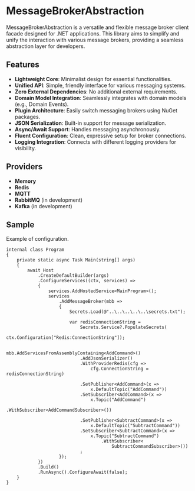 # MessageBrokerAbstraction

MessageBrokerAbstraction is a versatile and flexible message broker client facade designed for .NET applications. This library aims to simplify and unify the interaction with various message brokers, providing a seamless abstraction layer for developers.

## Features

- **Lightweight Core**: Minimalist design for essential functionalities.
- **Unified API**: Simple, friendly interface for various messaging systems.
- **Zero External Dependencies**: No additional external requirements.
- **Domain Model Integration**: Seamlessly integrates with domain models (e.g., Domain Events).
- **Plugin Architecture**: Easily switch messaging brokers using NuGet packages.
- **JSON Serialization**: Built-in support for message serialization.
- **Async/Await Support**: Handles messaging asynchronously.
- **Fluent Configuration**: Clean, expressive setup for broker connections.
- **Logging Integration**: Connects with different logging providers for visibility.

## Providers

- **Memory**
- **Redis**
- **MQTT**
- **RabbitMQ** (in development)
- **Kafka** (in development)

## Sample

Example of configuration.

```
internal class Program
{
    private static async Task Main(string[] args)
    {
        await Host
            .CreateDefaultBuilder(args)
            .ConfigureServices((ctx, services) =>
            {
                services.AddHostedService<MainProgram>();
                services
                    .AddMessageBroker(mbb =>
                    {
                        Secrets.Load(@"..\..\..\..\..\secrets.txt");

                        var redisConnectionString =
                            Secrets.Service?.PopulateSecrets(
                                ctx.Configuration["Redis:ConnectionString"]);

                        mbb.AddServicesFromAssemblyContaining<AddCommand>()
                            .AddJsonSerializer()
                            .WithProviderRedis(cfg =>
                                cfg.ConnectionString = redisConnectionString)

                            .SetPublisher<AddCommand>(x =>
                                x.DefaultTopic("AddCommand"))
                            .SetSubscriber<AddCommand>(x =>
                                x.Topic("AddCommand")
                                    .WithSubscriber<AddCommandSubscriber>())

                            .SetPublisher<SubtractCommand>(x =>
                                x.DefaultTopic("SubtractCommand"))
                            .SetSubscriber<SubtractCommand>(x =>
                                x.Topic("SubtractCommand")
                                    .WithSubscriber<
                                        SubtractCommandSubscriber>())
                            ;
                    });
            })
            .Build()
            .RunAsync().ConfigureAwait(false);
    }
}
```
